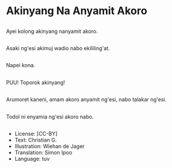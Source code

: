 # Akinyang Na Anyamit Akoro

##
Ayei kolong akinyang nanyamit akoro.

##
Asaki ng'esi akimuj wadio nabo ekililing'at.

##
Napei kona.

##
PUU! Toporok akinyang!

##
Arumoret kaneni, amam akoro anyamit ng'esi, nabo talakar ng'esi.

##
Todol ni enyamia ng'esi akoro nabo.

##
* License: [CC-BY]
* Text: Christian G.
* Illustration: Wiehan de Jager
* Translation: Simon Ipoo
* Language: tuv
